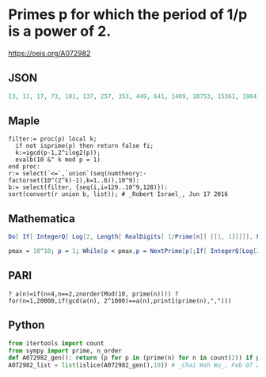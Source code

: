 # Primes p for which the period of 1/p is a power of 2\.
https://oeis.org/A072982
## JSON
```JSON
[3, 11, 17, 73, 101, 137, 257, 353, 449, 641, 1409, 10753, 15361, 19841, 65537, 69857, 453377, 976193, 1514497, 5767169, 5882353, 6187457, 8253953, 8257537, 70254593, 167772161, 175636481, 302078977, 458924033, 639631361, 1265011073]
```
## Maple
```Maple
filter:= proc(p) local k;
  if not isprime(p) then return false fi;
  k:=igcd(p-1,2^ilog2(p));
  evalb(10 &^ k mod p = 1)
end proc:
r:= select(`<=`,`union`(seq(numtheory:-factorset(10^(2^k)-1),k=1..6)),10^9):
b:= select(filter, {seq(i,i=129..10^9,128)}):
sort(convert(r union b, list)); # _Robert Israel_, Jun 17 2016
```
## Mathematica
```Mathematica
Do[ If[ IntegerQ[ Log[2, Length[ RealDigits[ 1/Prime[n]] [[1, 1]]]]], Print[ Prime[n]]], {n, 1, 47500}] (* _Robert G. Wilson v_, May 09 2007 *)
```
```Mathematica
pmax = 10^10; p = 1; While[p < pmax,p = NextPrime[p];If[ IntegerQ[Log[2, MultiplicativeOrder[10, p] ] ], Print[ p];];]; (* _Ray Chandler_, May 14 2007 *)
```
## PARI
```PARI
? a(n)=if(n<4,n==2,znorder(Mod(10, prime(n)))) ? for(n=1,20000,if(gcd(a(n), 2^1000)==a(n),print1(prime(n),",")))
```
## Python
```Python
from itertools import count
from sympy import prime, n_order
def A072982_gen(): return (p for p in (prime(n) for n in count(2)) if p != 5 and bin(n_order(10,p))[2:].rstrip('0') == '1')
A072982_list = list(islice(A072982_gen(),10)) # _Chai Wah Wu_, Feb 07 2022
```
